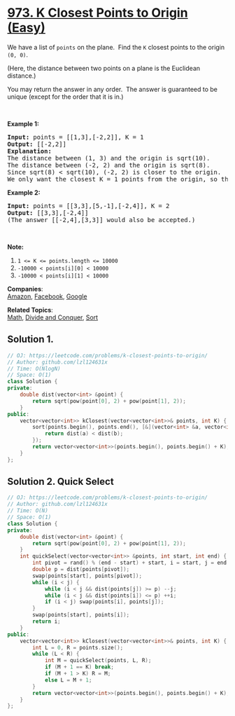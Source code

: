 # [973. K Closest Points to Origin (Easy)](https://leetcode.com/problems/k-closest-points-to-origin/)

<p>We have a list of <code>points</code>&nbsp;on the plane.&nbsp; Find the <code>K</code> closest points to the origin <code>(0, 0)</code>.</p>

<p>(Here, the distance between two points on a plane is the Euclidean distance.)</p>

<p>You may return the answer in any order.&nbsp; The&nbsp;answer is guaranteed to be unique (except for the order that it is in.)</p>

<p>&nbsp;</p>

<div>
<p><strong>Example 1:</strong></p>

<pre><strong>Input: </strong>points = <span id="example-input-1-1">[[1,3],[-2,2]]</span>, K = <span id="example-input-1-2">1</span>
<strong>Output: </strong><span id="example-output-1">[[-2,2]]</span>
<strong>Explanation: </strong>
The distance between (1, 3) and the origin is sqrt(10).
The distance between (-2, 2) and the origin is sqrt(8).
Since sqrt(8) &lt; sqrt(10), (-2, 2) is closer to the origin.
We only want the closest K = 1 points from the origin, so the answer is just [[-2,2]].
</pre>

<div>
<p><strong>Example 2:</strong></p>

<pre><strong>Input: </strong>points = <span id="example-input-2-1">[[3,3],[5,-1],[-2,4]]</span>, K = <span id="example-input-2-2">2</span>
<strong>Output: </strong><span id="example-output-2">[[3,3],[-2,4]]</span>
(The answer [[-2,4],[3,3]] would also be accepted.)
</pre>

<p>&nbsp;</p>

<p><strong>Note:</strong></p>

<ol>
	<li><code>1 &lt;= K &lt;= points.length &lt;= 10000</code></li>
	<li><code>-10000 &lt; points[i][0] &lt; 10000</code></li>
	<li><code>-10000 &lt; points[i][1] &lt; 10000</code></li>
</ol>
</div>
</div>


**Companies**:  
[Amazon](https://leetcode.com/company/amazon), [Facebook](https://leetcode.com/company/facebook), [Google](https://leetcode.com/company/google)

**Related Topics**:  
[Math](https://leetcode.com/tag/math/), [Divide and Conquer](https://leetcode.com/tag/divide-and-conquer/), [Sort](https://leetcode.com/tag/sort/)

## Solution 1.

```cpp
// OJ: https://leetcode.com/problems/k-closest-points-to-origin/
// Author: github.com/lzl124631x
// Time: O(NlogN)
// Space: O(1)
class Solution {
private:
    double dist(vector<int> &point) {
        return sqrt(pow(point[0], 2) + pow(point[1], 2));
    }
public:
    vector<vector<int>> kClosest(vector<vector<int>>& points, int K) {
        sort(points.begin(), points.end(), [&](vector<int> &a, vector<int> &b) {
            return dist(a) < dist(b);
        });
        return vector<vector<int>>(points.begin(), points.begin() + K);
    }
};
```

## Solution 2. Quick Select

```cpp
// OJ: https://leetcode.com/problems/k-closest-points-to-origin/
// Author: github.com/lzl124631x
// Time: O(N)
// Space: O(1)
class Solution {
private:
    double dist(vector<int> &point) {
        return sqrt(pow(point[0], 2) + pow(point[1], 2));
    }
    int quickSelect(vector<vector<int>> &points, int start, int end) {
        int pivot = rand() % (end - start) + start, i = start, j = end - 1;
        double p = dist(points[pivot]);
        swap(points[start], points[pivot]);
        while (i < j) {
            while (i < j && dist(points[j]) >= p) --j;
            while (i < j && dist(points[i]) <= p) ++i;
            if (i < j) swap(points[i], points[j]);
        }
        swap(points[start], points[i]);
        return i;
    }
public:
    vector<vector<int>> kClosest(vector<vector<int>>& points, int K) {
        int L = 0, R = points.size();
        while (L < R) {
            int M = quickSelect(points, L, R);
            if (M + 1 == K) break;
            if (M + 1 > K) R = M;
            else L = M + 1;
        }
        return vector<vector<int>>(points.begin(), points.begin() + K);
    }
};
```